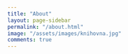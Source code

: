```yaml
---
title: "About"
layout: page-sidebar
permalink: "/about.html"
image: "/assets/images/knihovna.jpg"
comments: true
---
```


